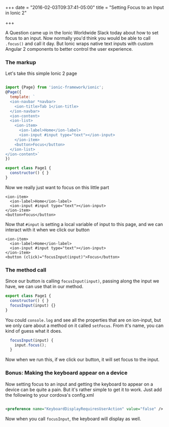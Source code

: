 +++
date = "2016-02-03T09:37:41-05:00"
title = "Setting Focus to an Input in Ionic 2"

+++


A Question came up in the Ionic Worldwide Slack today about how to set focus to an input. Now normally you'd think you would be able to call `.focus()` and call it day. But Ionic wraps native text inputs with custom Angular 2 components to better control the user experience.


### The markup

Let's take this simple Ionic 2 page


```javascript

import {Page} from 'ionic-framework/ionic';
@Page({
  template: `
  <ion-navbar *navbar>
    <ion-title>Tab 1</ion-title>
  </ion-navbar>
  <ion-content>
  <ion-list>
    <ion-item>
      <ion-label>Home</ion-label>
      <ion-input #input type="text"></ion-input>
    </ion-item>
    <button>Focus</button>
  </ion-list>
</ion-content>`
})

export class Page1 {
  constructor() { }
}
```

Now we really just want to focus on this little part

```
<ion-item>
  <ion-label>Home</ion-label>
  <ion-input #input type="text"></ion-input>
</ion-item>
<button>Focus</button>
```

Now that `#input` is setting a local variable of input to this page, and we can interact with it when we click our button


```
<ion-item>
  <ion-label>Home</ion-label>
  <ion-input #input type="text"></ion-input>
</ion-item>
<button (click)="focusInput(input)">Focus</button>
```

### The method call

Since our button is calling `focusInput(input)`, passing along the input we have, we can use that in our method.

```javascript
export class Page1 {
  constructor() { }
  focusInput(input) {}
}
```

You could `console.log` and see all the properties that are on ion-input, but we only care about a method on it called `setFocus`. From it's name, you can kind of guess what it does.

```javascript
  focusInput(input) {
    input.focus();
  }
```

Now when we run this, if we click our button, it will set focus to the input.


### Bonus: Making the keyboard appear on a device

Now setting focus to an input and getting the keyboard to appear on a device can be quite a pain. But it's rather simple to get it to work. Just add the following to your cordova's config.xml


```xml

<preference name="KeyboardDisplayRequiresUserAction" value="false" />

```

Now when you call `focusInput`, the keyboard will display as well.

